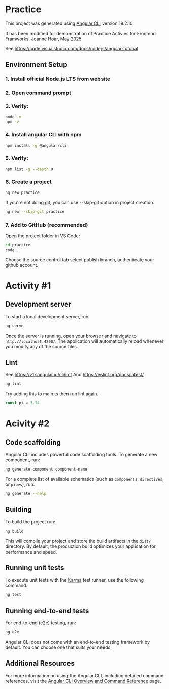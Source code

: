 # Practice

This project was generated using [Angular CLI](https://github.com/angular/angular-cli) version 19.2.10.

It has been modified for demonstration of Practice Activies for Frontend Framworks.
Joanne Hoar, May 2025

See https://code.visualstudio.com/docs/nodejs/angular-tutorial

## Environment Setup

### 1. Install official Node.js LTS from website

### 2. Open command prompt

### 3. Verify:
```bash
node -v
npm -v
```

### 4. Install angular CLI with npm
   ```bash
   npm install -g @angular/cli
   ```
   
### 5. Verify:
```bash
npm list -g --depth 0 
```

### 6. Create a project
```bash
ng new practice
```

If you're not doing git, you can use --skip-git option in project creation.
```bash
ng new --skip-git practice
```

### 7. Add to GitHub (recommended)
Open the project folder in VS Code:
```bash
cd practice
code .
```
Choose the source control tab select publish branch, authenticate your github account. 

# Activity #1

## Development server

To start a local development server, run:

```bash
ng serve
```

Once the server is running, open your browser and navigate to `http://localhost:4200/`. The application will automatically reload whenever you modify any of the source files.

## Lint
See
https://v17.angular.io/cli/lint
And https://eslint.org/docs/latest/

```bash
ng lint
``` 
Try adding this to main.ts then run lint again.

```js
const pi = 3.14
```

# Acivity #2
## Code scaffolding

Angular CLI includes powerful code scaffolding tools. To generate a new component, run:

```bash
ng generate component component-name
```

For a complete list of available schematics (such as `components`, `directives`, or `pipes`), run:

```bash
ng generate --help
```

## Building

To build the project run:

```bash
ng build
```

This will compile your project and store the build artifacts in the `dist/` directory. By default, the production build optimizes your application for performance and speed.

## Running unit tests

To execute unit tests with the [Karma](https://karma-runner.github.io) test runner, use the following command:

```bash
ng test
```

## Running end-to-end tests

For end-to-end (e2e) testing, run:

```bash
ng e2e
```

Angular CLI does not come with an end-to-end testing framework by default. You can choose one that suits your needs.

## Additional Resources

For more information on using the Angular CLI, including detailed command references, visit the [Angular CLI Overview and Command Reference](https://angular.dev/tools/cli) page.
